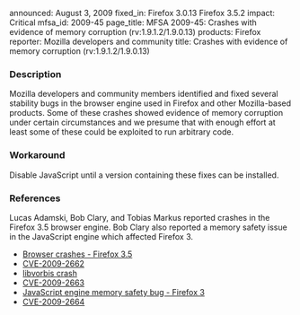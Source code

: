 announced: August 3, 2009
fixed_in: Firefox 3.0.13
          Firefox 3.5.2
impact: Critical
mfsa_id: 2009-45
page_title: MFSA 2009-45: Crashes with evidence of memory corruption (rv:1.9.1.2/1.9.0.13)
products: Firefox
reporter: Mozilla developers and community
title: Crashes with evidence of memory corruption (rv:1.9.1.2/1.9.0.13)

<h3>Description</h3>

<p>Mozilla developers and community members identified and fixed
several stability bugs in the browser engine used in Firefox and other
Mozilla-based products. Some of these crashes showed evidence of
memory corruption under certain circumstances and we presume that with
enough effort at least some of these could be exploited to run
arbitrary code.</p>

<h3>Workaround</h3>

<p>Disable JavaScript until a version containing these fixes can be
installed.</p>

<h3>References</h3>

<p>Lucas Adamski, Bob Clary, and Tobias Markus reported crashes in the
Firefox 3.5 browser engine.  Bob Clary also reported a memory safety issue
in the JavaScript engine which affected Firefox 3.</p>

<ul>
  <li><a href="https://bugzilla.mozilla.org/buglist.cgi?bug_id=503144,502832">Browser crashes - Firefox 3.5</a></li>
  <li><a class="ex-ref" href="http://cve.mitre.org/cgi-bin/cvename.cgi?name=CVE-2009-2662">CVE-2009-2662</a></li>
  <li><a href="https://bugzilla.mozilla.org/show_bug.cgi?id=500254">libvorbis crash</a></li>
  <li><a class="ex-ref" href="http://cve.mitre.org/cgi-bin/cvename.cgi?name=CVE-2009-2663">CVE-2009-2663</a></li>
  <li><a href="https://bugzilla.mozilla.org/show_bug.cgi?id=501270">JavaScript engine memory safety bug - Firefox 3</a></li>
  <li><a class="ex-ref" href="http://cve.mitre.org/cgi-bin/cvename.cgi?name=CVE-2009-2664">CVE-2009-2664</a></li>
</ul>



